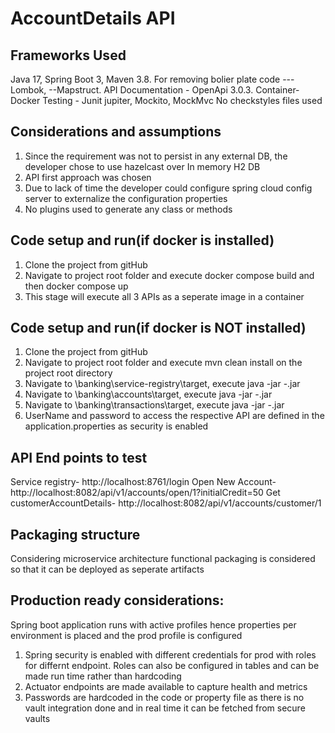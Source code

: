 # AccountDetails API

## Frameworks Used

Java 17, Spring Boot 3, Maven 3.8.
For removing bolier plate code --- Lombok, --Mapstruct.
API Documentation - OpenApi 3.0.3.
Container- Docker
Testing - Junit jupiter, Mockito, MockMvc
No checkstyles files used

## Considerations and assumptions
1. Since the requirement was not to persist in any external DB, the developer chose to use hazelcast over In memory H2 DB
2. API first approach was chosen 
3. Due to lack of time the developer could configure spring cloud config server to externalize the configuration properties
4. No plugins used to generate any class or methods

## Code setup and run(if docker is installed)
1. Clone the project from gitHub
2. Navigate to project root folder and execute 
       docker compose build   and then docker compose up
3. This stage will execute all 3 APIs as a seperate image in a container

## Code setup and run(if docker is NOT installed)
1. Clone the project from gitHub
2. Navigate to project root folder and execute mvn clean install on the project root directory
3. Navigate to <cloned path>\banking\service-registry\target, execute java -jar <module>-<version>.jar
4. Navigate to <cloned path>\banking\accounts\target, execute java -jar <module>-<version>.jar
5. Navigate to <cloned path>\banking\transactions\target, execute java -jar <module>-<version>.jar
6. UserName and password to access the respective API are defined in the application.properties as security is enabled

## API End points to test
Service registry- http://localhost:8761/login
Open New Account- http://localhost:8082/api/v1/accounts/open/1?initialCredit=50
Get customerAccountDetails- http://localhost:8082/api/v1/accounts/customer/1


## Packaging structure

Considering microservice architecture functional packaging is considered so that it can be deployed as seperate artifacts

## Production ready considerations:

Spring boot application runs with active profiles hence properties per environment is placed and the prod profile is configured
1. Spring security is enabled with different credentials for prod with roles for differnt endpoint. Roles can also be configured in tables and can be made run time rather than hardcoding
2. Actuator endpoints are made available to capture health and metrics 
3. Passwords are hardcoded in the code or property file as there is no vault integration done and in real time it can be fetched from secure vaults
